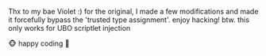 Thx to my bae Violet :) for the original, I made a few modifications and made it forcefully bypass the 'trusted type assignment'. enjoy hacking! btw. this only works for UBO scriptlet injection

🐵 happy coding 🐒
